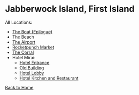 # Jabberwock Island, First Island

All Locations:
* [The Boat (Epilogue)](https://astreatss.github.io/PD-Season-2-Archive/island/Danganronpa_%20Prospective%20Despair%20-%20Jabberwock%20Island%20-%20First%20Island%20(KG)%20-%20the-boat%20%5B866316927940296724%5D.html)
* [The Beach](https://astreatss.github.io/PD-Season-2-Archive/island/Danganronpa_%20Prospective%20Despair%20-%20Jabberwock%20Island%20-%20First%20Island%20(KG)%20-%20the-beach%20%5B863566591278710814%5D.html)
* [The Airport](https://astreatss.github.io/PD-Season-2-Archive/island/Danganronpa_%20Prospective%20Despair%20-%20Jabberwock%20Island%20-%20First%20Island%20(KG)%20-%20the-airport%20%5B863566633981575229%5D.html)
* [Rocketpunch Market](https://astreatss.github.io/PD-Season-2-Archive/island/Danganronpa_%20Prospective%20Despair%20-%20Jabberwock%20Island%20-%20First%20Island%20(KG)%20-%20rocketpunch-market%20%5B863566659502342154%5D.html)
* [The Corral](https://astreatss.github.io/PD-Season-2-Archive/island/Danganronpa_%20Prospective%20Despair%20-%20Jabberwock%20Island%20-%20First%20Island%20(KG)%20-%20the-corral%20%5B863566705715838976%5D.html)
* Hotel Mirai:
  * [Hotel Entrance](https://astreatss.github.io/PD-Season-2-Archive/island/Danganronpa_%20Prospective%20Despair%20-%20Jabberwock%20Island%20-%20First%20Island%20(KG)%20-%20hotel-entrance%20%5B863566815842140160%5D.html)
  * [Old Building](https://astreatss.github.io/PD-Season-2-Archive/island/Danganronpa_%20Prospective%20Despair%20-%20Jabberwock%20Island%20-%20First%20Island%20(KG)%20-%20hotel-old-building%20%5B863566842689486908%5D.html)
  * [Hotel Lobby](https://astreatss.github.io/PD-Season-2-Archive/island/Danganronpa_%20Prospective%20Despair%20-%20Jabberwock%20Island%20-%20First%20Island%20(KG)%20-%20hotel-lobby%20%5B863566867067437116%5D.html)
  * [Hotel Kitchen and Restaurant](https://astreatss.github.io/PD-Season-2-Archive/island/Danganronpa_%20Prospective%20Despair%20-%20Jabberwock%20Island%20-%20First%20Island%20(KG)%20-%20hotel-restaurant-kitchen%20%5B863566905158795274%5D.html)

[Back to Home](https://astreatss.github.io/PD-Season-2-Archive/)